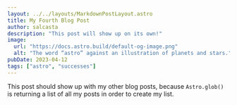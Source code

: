 ```yaml
---
layout: ../../layouts/MarkdownPostLayout.astro
title: My Fourth Blog Post
author: salcasta
description: "This post will show up on its own!"
image: 
  url: "https://docs.astro.build/default-og-image.png"
  alt: "The word “astro” against an illustration of planets and stars."
pubDate: 2023-04-12
tags: ["astro", "successes"]
---
```


This post should show up with my other blog posts, because `Astro.glob()` is returning a list of all my posts in order to create my list.